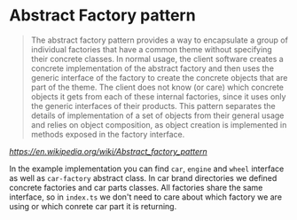 # Abstract Factory pattern

> The abstract factory pattern provides a way to encapsulate a group of individual factories that have a common theme without specifying their concrete classes. In normal usage, the client software creates a concrete implementation of the abstract factory and then uses the generic interface of the factory to create the concrete objects that are part of the theme. The client does not know (or care) which concrete objects it gets from each of these internal factories, since it uses only the generic interfaces of their products. This pattern separates the details of implementation of a set of objects from their general usage and relies on object composition, as object creation is implemented in methods exposed in the factory interface.

*https://en.wikipedia.org/wiki/Abstract_factory_pattern*

In the example implementation you can find `car`, `engine` and `wheel` interface as well as `car-factory` abstract class. In car brand directories we defined concrete factories and car parts classes. All factories share the same interface, so in `index.ts` we don't need to care about which factory we are using or which conrete car part it is returning.
